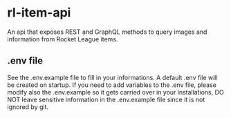 # rl-item-api

An api that exposes REST and GraphQL methods to query images and information from Rocket League items.

## .env file

See the .env.example file to fill in your informations. A default .env file will be created on startup. If you need to add variables to the .env file, please modify also the .env.example so it gets carried over in your installations, DO NOT leave sensitive information in the .env.example file since it is not ignored by git.
